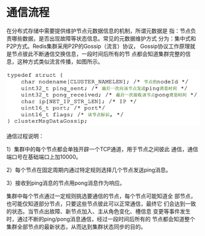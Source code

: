 # 通信流程

在分布式存储中需要提供维护节点元数据信息的机制，所谓元数据是 指：节点负责哪些数据，是否出现故障等状态信息。常见的元数据维护方式 分为：集中式和P2P方式。Redis集群采用P2P的Gossip（流言）协议， Gossip协议工作原理就是节点彼此不断通信交换信息，一段时间后所有的节 点都会知道集群完整的信息，这种方式类似流言传播，如图所示。

![](../../.gitbook/assets/image%20%28158%29.png)

通信过程说明：

1）集群中的每个节点都会单独开辟一个TCP通道，用于节点之间彼此 通信，通信端口号在基础端口上加10000。

2）每个节点在固定周期内通过特定规则选择几个节点发送ping消息。

3）接收到ping消息的节点用pong消息作为响应。

集群中每个节点通过一定规则挑选要通信的节点，每个节点可能知道全 部节点，也可能仅知道部分节点，只要这些节点彼此可以正常通信，最终它 们会达到一致的状态。当节点出故障、新节点加入、主从角色变化、槽信息 变更等事件发生时，通过不断的ping/pong消息通信，经过一段时间后所有的 节点都会知道整个集群全部节点的最新状态，从而达到集群状态同步的目的。

